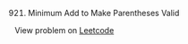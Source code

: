921. Minimum Add to Make Parentheses Valid

View problem on [Leetcode](https://leetcode.com/problems/minimum-add-to-make-parentheses-valid/description/)